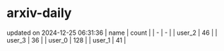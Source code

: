# arxiv-daily
updated on 2024-12-25 06:31:36
| name | count |
| - | - |
| user_2 | 46 |
| user_3 | 36 |
| user_0 | 128 |
| user_1 | 41 |
